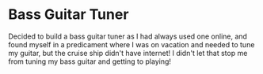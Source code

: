 # Bass Guitar Tuner
Decided to build a bass guitar tuner as I had always used one online, and found myself in a predicament
where I was on vacation and needed to tune my guitar, but the cruise ship didn't have internet! I didn't let that stop me from
tuning my bass guitar and getting to playing!

